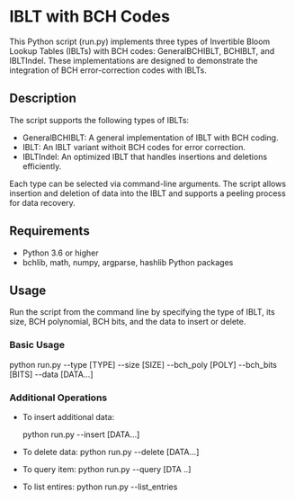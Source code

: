 # IBLT with BCH Codes

This Python script (run.py) implements three types of Invertible Bloom Lookup Tables (IBLTs) with BCH codes: GeneralBCHIBLT, BCHIBLT, and IBLTIndel. These implementations are designed to demonstrate the integration of BCH error-correction codes with IBLTs.

## Description

The script supports the following types of IBLTs:
- GeneralBCHIBLT: A general implementation of IBLT with BCH coding.
- IBLT: An IBLT variant withoit BCH codes for error correction.
- IBLTIndel: An optimized IBLT that handles insertions and deletions efficiently.

Each type can be selected via command-line arguments. The script allows insertion and deletion of data into the IBLT and supports a peeling process for data recovery.

## Requirements

- Python 3.6 or higher
- bchlib, math, numpy, argparse, hashlib Python packages

## Usage

Run the script from the command line by specifying the type of IBLT, its size, BCH polynomial, BCH bits, and the data to insert or delete.

### Basic Usage
python run.py --type [TYPE] --size [SIZE] --bch_poly [POLY] --bch_bits [BITS] --data [DATA...]


### Additional Operations

- To insert additional data:

  python run.py  --insert [DATA...]

- To delete data:
  python run.py  --delete [DATA...]

- To query item:
    python run.py --query [DTA ..]
  
- To list entires:
  python run.py --list_entries


